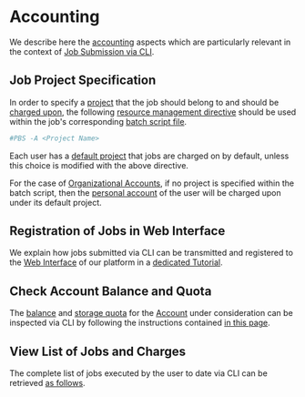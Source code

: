# Accounting

We describe here the [accounting](../accounts/overview.md) aspects which are particularly relevant in the context of [Job Submission via CLI](overview.md).

## Job Project Specification

In order to specify a [project](../jobs/projects.md) that the job should belong to and should be [charged upon](../accounts/payments-charges.md), the following [resource management directive](batch-scripts/directives.md) should be used within the job's corresponding [batch script file](batch-scripts/overview.md). 

```bash
#PBS -A <Project Name>
```

Each user has a [default project](../jobs/projects.md#default-project) that jobs are charged on by default, unless this choice is modified with the above directive.

For the case of [Organizational Accounts](../collaboration/organizations/overview.md), if no project is specified within the batch script, then the [personal account](../collaboration/organizations/roles.md#organizations-vs.-personal-accounts) of the user will be charged upon under its default project.

## Registration of Jobs in Web Interface

We explain how jobs submitted via CLI can be transmitted and registered to the [Web Interface](../ui/overview.md) of our platform in a [dedicated Tutorial](../tutorials/jobs-cli/view-results.md).

## Check Account Balance and Quota

The [balance](../accounts/balance.md) and [storage quota](../accounts/quota.md) for the [Account](../accounts/overview.md) under consideration can be inspected via CLI by following the instructions contained [in this page](../cli/actions/balance-quota.md).

## View List of Jobs and Charges

The complete list of jobs executed by the user to date via CLI can be retrieved [as follows](actions/view-job-list.md).
